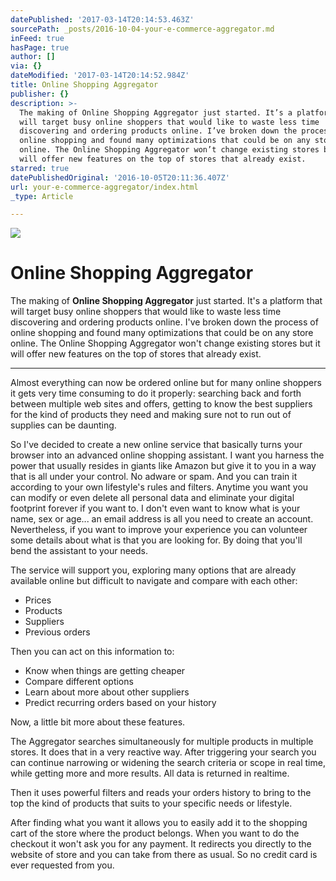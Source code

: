```yaml
---
datePublished: '2017-03-14T20:14:53.463Z'
sourcePath: _posts/2016-10-04-your-e-commerce-aggregator.md
inFeed: true
hasPage: true
author: []
via: {}
dateModified: '2017-03-14T20:14:52.984Z'
title: Online Shopping Aggregator
publisher: {}
description: >-
  The making of Online Shopping Aggregator just started. It’s a platform that
  will target busy online shoppers that would like to waste less time
  discovering and ordering products online. I’ve broken down the process of
  online shopping and found many optimizations that could be on any store
  online. The Online Shopping Aggregator won’t change existing stores but it
  will offer new features on the top of stores that already exist.  
starred: true
datePublishedOriginal: '2016-10-05T20:11:36.407Z'
url: your-e-commerce-aggregator/index.html
_type: Article

---
```

![](https://the-grid-user-content.s3-us-west-2.amazonaws.com/4deec11b-9272-4389-a30e-8631d1c5ac81.png)

# Online Shopping Aggregator

The making of **Online Shopping Aggregator** just started. It's a platform that will target busy online shoppers that would like to waste less time discovering and ordering products online. I've broken down the process of online shopping and found many optimizations that could be on any store online. The Online Shopping Aggregator won't change existing stores but it will offer new features on the top of stores that already exist. 

---

Almost everything can now be ordered online but for many online shoppers it gets very time consuming to do it properly: searching back and forth between multiple web sites and offers, getting to know the best suppliers for the kind of products they need and making sure not to run out of supplies can be daunting. 

So I've decided to create a new online service that basically turns your browser into an advanced online shopping assistant. I want you harness the power that usually resides in giants like Amazon but give it to you in a way that is all under your control. No adware or spam. And you can train it according to your own lifestyle's rules and filters. Anytime you want you can modify or even delete all personal data and eliminate your digital footprint forever if you want to. I don't even want to know what is your name, sex or age... an email address is all you need to create an account. Nevertheless, if you want to improve your experience you can volunteer some details about what is that you are looking for. By doing that you'll bend the assistant to your needs. 

The service will support you, exploring many options that are already available online but difficult to navigate and compare with each other:

* Prices
* Products
* Suppliers
* Previous orders

Then you can act on this information to:

* Know when things are getting cheaper
* Compare different options
* Learn about more about other suppliers
* Predict recurring orders based on your history

Now, a little bit more about these features.

The Aggregator searches simultaneously for multiple products in multiple stores. It does that in a very reactive way. After triggering your search you can continue narrowing or widening the search criteria or scope in real time, while getting more and more results. All data is returned in realtime.

Then it uses powerful filters and reads your orders history to bring to the top the kind of products that suits to your specific needs or lifestyle.

After finding what you want it allows you to easily add it to the shopping cart of the store where the product belongs. When you want to do the checkout it won't ask you for any payment. It redirects you directly to the website of store and you can take from there as usual. So no credit card is ever requested from you.